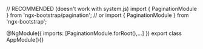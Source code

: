 // RECOMMENDED (doesn't work with system.js)
import { PaginationModule } from 'ngx-bootstrap/pagination';
// or
import { PaginationModule } from 'ngx-bootstrap';

@NgModule({
  imports: [PaginationModule.forRoot(),...]
})
export class AppModule(){}
